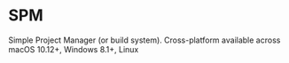 # SPM
Simple Project Manager (or build system). Cross-platform available across macOS 10.12+, Windows 8.1+, Linux 
